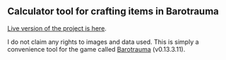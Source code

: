 ## Calculator tool for crafting items in Barotrauma

[Live version of the project is here](https://lifearoundfreaks.github.io/barotrauma-calc/).

I do not claim any rights to images and data used. This is simply a convenience tool for the game called [Barotrauma](https://store.steampowered.com/app/602960/Barotrauma/) (v0.13.3.11).
